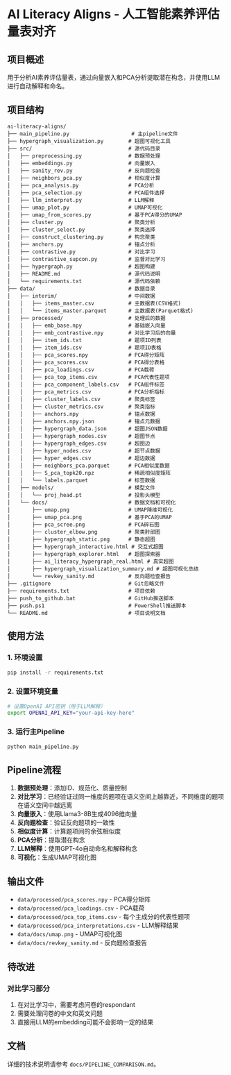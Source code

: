 # AI Literacy Aligns - 人工智能素养评估量表对齐

## 项目概述

用于分析AI素养评估量表，通过向量嵌入和PCA分析提取潜在构念，并使用LLM进行自动解释和命名。

## 项目结构

```
ai-literacy-aligns/
├── main_pipeline.py                    # 主pipeline文件
├── hypergraph_visualization.py        # 超图可视化工具
├── src/                               # 源代码目录
│   ├── preprocessing.py               # 数据预处理
│   ├── embeddings.py                  # 向量嵌入
│   ├── sanity_rev.py                  # 反向题检查
│   ├── neighbors_pca.py               # 相似度计算
│   ├── pca_analysis.py                # PCA分析
│   ├── pca_selection.py               # PCA组件选择
│   ├── llm_interpret.py               # LLM解释
│   ├── umap_plot.py                   # UMAP可视化
│   ├── umap_from_scores.py            # 基于PCA得分的UMAP
│   ├── cluster.py                     # 聚类分析
│   ├── cluster_select.py              # 聚类选择
│   ├── construct_clustering.py        # 构念聚类
│   ├── anchors.py                     # 锚点分析
│   ├── contrastive.py                 # 对比学习
│   ├── contrastive_supcon.py          # 监督对比学习
│   ├── hypergraph.py                  # 超图构建
│   ├── README.md                      # 源代码说明
│   └── requirements.txt               # 源代码依赖
├── data/                              # 数据目录
│   ├── interim/                       # 中间数据
│   │   ├── items_master.csv           # 主数据表(CSV格式)
│   │   └── items_master.parquet       # 主数据表(Parquet格式)
│   ├── processed/                     # 处理后的数据
│   │   ├── emb_base.npy               # 基础嵌入向量
│   │   ├── emb_contrastive.npy        # 对比学习后的向量
│   │   ├── item_ids.txt               # 题项ID列表
│   │   ├── item_ids.csv               # 题项ID表格
│   │   ├── pca_scores.npy             # PCA得分矩阵
│   │   ├── pca_scores.csv             # PCA得分表格
│   │   ├── pca_loadings.csv           # PCA载荷
│   │   ├── pca_top_items.csv          # PCA代表性题项
│   │   ├── pca_component_labels.csv   # PCA组件标签
│   │   ├── pca_metrics.csv            # PCA分析指标
│   │   ├── cluster_labels.csv         # 聚类标签
│   │   ├── cluster_metrics.csv        # 聚类指标
│   │   ├── anchors.npy                # 锚点数据
│   │   ├── anchors.npy.json           # 锚点元数据
│   │   ├── hypergraph_data.json       # 超图JSON数据
│   │   ├── hypergraph_nodes.csv       # 超图节点
│   │   ├── hypergraph_edges.csv       # 超图边
│   │   ├── hyper_nodes.csv            # 超节点数据
│   │   ├── hyper_edges.csv            # 超边数据
│   │   ├── neighbors_pca.parquet      # PCA相似度数据
│   │   ├── S_pca_topk20.npz           # 稀疏相似度矩阵
│   │   └── labels.parquet             # 标签数据
│   ├── models/                        # 模型文件
│   │   └── proj_head.pt               # 投影头模型
│   └── docs/                          # 数据文档和可视化
│       ├── umap.png                   # UMAP降维可视化
│       ├── umap_pca.png               # 基于PCA的UMAP
│       ├── pca_scree.png              # PCA碎石图
│       ├── cluster_elbow.png          # 聚类肘部图
│       ├── hypergraph_static.png      # 静态超图
│       ├── hypergraph_interactive.html # 交互式超图
│       ├── hypergraph_explorer.html   # 超图探索器
│       ├── ai_literacy_hypergraph_real.html # 真实超图
│       ├── hypergraph_visualization_summary.md # 超图可视化总结
│       └── revkey_sanity.md           # 反向题检查报告
├── .gitignore                         # Git忽略文件
├── requirements.txt                   # 项目依赖
├── push_to_github.bat                 # GitHub推送脚本
├── push.ps1                           # PowerShell推送脚本
└── README.md                          # 项目说明文档
```

## 使用方法

### 1. 环境设置

```bash
pip install -r requirements.txt
```

### 2. 设置环境变量

```bash
# 设置OpenAI API密钥（用于LLM解释）
export OPENAI_API_KEY="your-api-key-here"
```

### 3. 运行主Pipeline

```bash
python main_pipeline.py
```


## Pipeline流程

1. **数据预处理**：添加ID、规范化、质量控制
2. **对比学习**：已经验证过同一维度的题项在语义空间上越靠近，不同维度的题项在语义空间中越远离
3. **向量嵌入**：使用Llama3-8B生成4096维向量
4. **反向题检查**：验证反向题项的一致性
5. **相似度计算**：计算题项间的余弦相似度
6. **PCA分析**：提取潜在构念
7. **LLM解释**：使用GPT-4o自动命名和解释构念
8. **可视化**：生成UMAP可视化图

## 输出文件

- `data/processed/pca_scores.npy` - PCA得分矩阵
- `data/processed/pca_loadings.csv` - PCA载荷
- `data/processed/pca_top_items.csv` - 每个主成分的代表性题项
- `data/processed/pca_interpretations.csv` - LLM解释结果
- `data/docs/umap.png` - UMAP可视化图
- `data/docs/revkey_sanity.md` - 反向题检查报告

## 待改进
### 对比学习部分
1. 在对比学习中，需要考虑问卷的respondant
2. 需要处理问卷的中文和英文问题
3. 直接用LLM的embedding可能不会影响一定的结果

## 文档

详细的技术说明请参考 `docs/PIPELINE_COMPARISON.md`。
